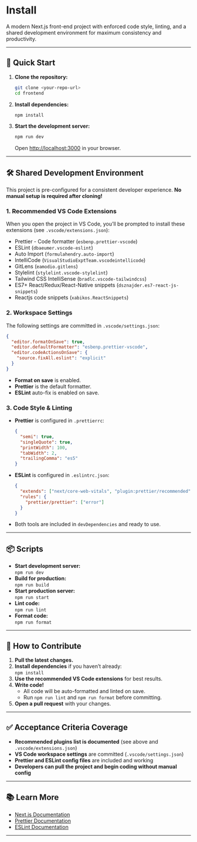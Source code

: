 # Install

A modern Next.js front-end project with enforced code style, linting, and a shared development environment for maximum consistency and productivity.

---

## 🚀 Quick Start

1. **Clone the repository:**

   ```bash
   git clone <your-repo-url>
   cd frontend
   ```

2. **Install dependencies:**

   ```bash
   npm install
   ```

3. **Start the development server:**
   ```bash
   npm run dev
   ```
   Open [http://localhost:3000](http://localhost:3000) in your browser.

---

## 🛠️ Shared Development Environment

This project is pre-configured for a consistent developer experience. **No manual setup is required after cloning!**

### 1. Recommended VS Code Extensions

When you open the project in VS Code, you’ll be prompted to install these extensions (see `.vscode/extensions.json`):

- Prettier - Code formatter (`esbenp.prettier-vscode`)
- ESLint (`dbaeumer.vscode-eslint`)
- Auto Import (`formulahendry.auto-import`)
- IntelliCode (`VisualStudioExptTeam.vscodeintellicode`)
- GitLens (`eamodio.gitlens`)
- Stylelint (`stylelint.vscode-stylelint`)
- Tailwind CSS IntelliSense (`bradlc.vscode-tailwindcss`)
- ES7+ React/Redux/React-Native snippets (`dsznajder.es7-react-js-snippets`)
- Reactjs code snippets (`xabikos.ReactSnippets`)

### 2. Workspace Settings

The following settings are committed in `.vscode/settings.json`:

```json
{
  "editor.formatOnSave": true,
  "editor.defaultFormatter": "esbenp.prettier-vscode",
  "editor.codeActionsOnSave": {
    "source.fixAll.eslint": "explicit"
  }
}
```

- **Format on save** is enabled.
- **Prettier** is the default formatter.
- **ESLint** auto-fix is enabled on save.

### 3. Code Style & Linting

- **Prettier** is configured in `.prettierrc`:
  ```json
  {
    "semi": true,
    "singleQuote": true,
    "printWidth": 100,
    "tabWidth": 2,
    "trailingComma": "es5"
  }
  ```
- **ESLint** is configured in `.eslintrc.json`:
  ```json
  {
    "extends": ["next/core-web-vitals", "plugin:prettier/recommended"],
    "rules": {
      "prettier/prettier": ["error"]
    }
  }
  ```
- Both tools are included in `devDependencies` and ready to use.

---

## 📦 Scripts

- **Start development server:**  
  `npm run dev`
- **Build for production:**  
  `npm run build`
- **Start production server:**  
  `npm run start`
- **Lint code:**  
  `npm run lint`
- **Format code:**  
  `npm run format`

---

## 📝 How to Contribute

1. **Pull the latest changes.**
2. **Install dependencies** if you haven’t already:  
   `npm install`
3. **Use the recommended VS Code extensions** for best results.
4. **Write code!**
   - All code will be auto-formatted and linted on save.
   - Run `npm run lint` and `npm run format` before committing.
5. **Open a pull request** with your changes.

---

## ✅ Acceptance Criteria Coverage

- **Recommended plugins list is documented** (see above and `.vscode/extensions.json`)
- **VS Code workspace settings** are committed (`.vscode/settings.json`)
- **Prettier and ESLint config files** are included and working
- **Developers can pull the project and begin coding without manual config**

---

## 📚 Learn More

- [Next.js Documentation](https://nextjs.org/docs)
- [Prettier Documentation](https://prettier.io/docs/en/index.html)
- [ESLint Documentation](https://eslint.org/docs/latest/)

---
